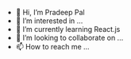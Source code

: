 - 👋 Hi, I’m Pradeep Pal
- 👀 I’m interested in ...
- 🌱 I’m currently learning React.js
- 💞️ I’m looking to collaborate on ...
- 📫 How to reach me ...

<!---
Palp0987/Palp0987 is a ✨ special ✨ repository because its `README.md` (this file) appears on your GitHub profile.
You can click the Preview link to take a look at your changes.
--->
